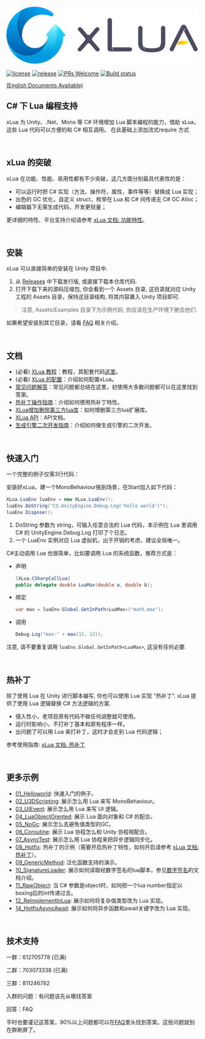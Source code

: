 ![](Assets/XLua/Doc/xLua.png)

[![license](https://img.shields.io/badge/license-MIT-blue.svg)](https://github.com/Tencent/xLua/blob/master/LICENSE.TXT)
[![release](https://img.shields.io/badge/release-v2.1.15-blue.svg)](https://github.com/Tencent/xLua/releases)
[![PRs Welcome](https://img.shields.io/badge/PRs-welcome-blue.svg)](https://github.com/Tencent/xLua/pulls)
[![Build status](https://github.com/Tencent/xLua/actions/workflows/build.yml/badge.svg)](https://github.com/Tencent/xLua/actions/workflows/build.yml)

[(English Documents Available)](README_EN.md)

## C# 下 Lua 编程支持

xLua 为 Unity、.Net、Mono 等 C# 环境增加 Lua 脚本编程的能力，借助 xLua，这些 Lua 代码可以方便的和 C# 相互调用。
在此基础上添加流式require 方式

<br/>

## xLua 的突破

xLua 在功能、性能、易用性都有不少突破，这几方面分别最具代表性的是：

* 可以运行时把 C# 实现（方法，操作符，属性，事件等等）替换成 Lua 实现；
* 出色的 GC 优化，自定义 struct，枚举在 Lua 和 C# 间传递无 C# GC Alloc；
* 编辑器下无需生成代码，开发更轻量；

更详细的特性、平台支持介绍请参考 [xLua 文档: 功能特性](Assets/XLua/Doc/features.md)。

<br/>

## 安装

xLua 可以直接简单的安装在 Unity 项目中.

1. 从 [Releases](https://github.com/Tencent/xLua/releases) 中下载发行版, 或直接下载本仓库代码.
2. 打开下载下来的源码压缩包, 你会看到一个 Assets 目录, 这目录就对应 Unity 工程的 Assets 目录，保持这目录结构, 将其内容置入 Unity 项目即可.

> 注意, Assets/Examples 目录下为示例代码, 你应该在生产环境下删去他们.

如果希望安装到其它目录，请看 [FAQ](Assets/XLua/Doc/faq.md) 相关介绍。

<br/>

## 文档

* (必看) [XLua 教程](Assets/XLua/Doc/XLua教程.md)：教程，其配套代码[这里](Assets/XLua/Tutorial/)。
* (必看) [XLua 的配置](Assets/XLua/Doc/configure.md)：介绍如何配置xLua。
* [常见问题解答](Assets/XLua/Doc/faq.md)：常见问题都总结在这里，初使用大多数问题都可以在这里找到答案。
* [热补丁操作指南](Assets/XLua/Doc/hotfix.md)：介绍如何使用热补丁特性。
* [XLua增加删除第三方lua库](Assets/XLua/Doc/XLua增加删除第三方lua库.md)：如何增删第三方lua扩展库。
* [XLua API](Assets/XLua/Doc/XLua_API.md)：API文档。
* [生成引擎二次开发指南](Assets/XLua/Doc/custom_generate.md)：介绍如何做生成引擎的二次开发。

<br/>

## 快速入门

一个完整的例子仅需3行代码：

安装好xLua，建一个MonoBehaviour拖到场景，在Start加入如下代码：

```csharp
XLua.LuaEnv luaEnv = new XLua.LuaEnv();
luaEnv.DoString("CS.UnityEngine.Debug.Log('hello world')");
luaEnv.Dispose();
```

1. DoString 参数为 string，可输入任意合法的 Lua 代码，本示例在 Lua 里调用 C# 的 UnityEngine.Debug.Log 打印了个日志。
2. 一个 LuaEnv 实例对应 Lua 虚拟机，出于开销的考虑，建议全局唯一。

C#主动调用 Lua 也很简单，比如要调用 Lua 的系统函数，推荐方式是：

* 声明

  ```csharp
  [XLua.CSharpCallLua]
  public delegate double LuaMax(double a, double b);
  ```

* 绑定

  ```csharp
  var max = luaEnv.Global.GetInPath<LuaMax>("math.max");
  ```

* 调用

  ```csharp
  Debug.Log("max:" + max(32, 12));
  ```

注意, 请不要重复调用 `luaEnv.Global.GetInPath<LuaMax>`, 这没有任何必要.

<br/>

## 热补丁

除了使用 Lua 在 Unity 进行脚本编写, 你也可以使用 Lua 实现 "热补丁". xLua 提供了使用 Lua 逻辑替换 C# 方法逻辑的方案.

* 侵入性小，老项目原有代码不做任何调整就可使用。
* 运行时影响小，不打补丁基本和原有程序一样。
* 出问题了可以用 Lua 来打补丁，这时才会走到 Lua 代码逻辑；

参考使用指南: [xLua 文档: 热补丁](Assets/XLua/Doc/hotfix.md)

<br/>

## 更多示例

* [01_Helloworld](Assets/XLua/Examples/01_Helloworld/): 快速入门的例子。
* [02_U3DScripting](Assets/XLua/Examples/02_U3DScripting/): 展示怎么用 Lua 来写 MonoBehaviour。
* [03_UIEvent](Assets/XLua/Examples/03_UIEvent/): 展示怎么用 Lua 来写 UI 逻辑。
* [04_LuaObjectOrented](Assets/XLua/Examples/04_LuaObjectOrented/): 展示 Lua 面向对象和 C# 的配合。
* [05_NoGc](Assets/XLua/Examples/05_NoGc/): 展示怎么去避免值类型的GC。
* [06_Coroutine](Assets/XLua/Examples/06_Coroutine/): 展示 Lua 协程怎么和 Unity 协程相配合。
* [07_AsyncTest](Assets/XLua/Examples/07_AsyncTest/): 展示怎么用 Lua 协程来把异步逻辑同步化。
* [08_Hotfix](Assets/XLua/Examples/08_Hotfix/): 热补丁的示例（需要开启热补丁特性，如何开启请参考 [xLua 文档: 热补丁](Assets/XLua/Doc/hotfix.md)）。
* [09_GenericMethod](Assets/XLua/Examples/09_GenericMethod/): 泛化函数支持的演示。
* [10_SignatureLoader](Assets/XLua/Examples/10_SignatureLoader/): 展示如何读取经数字签名的lua脚本，参见[数字签名](Assets/XLua/Doc/signature.md)的文档介绍。
* [11_RawObject](Assets/XLua/Examples/11_RawObject/): 当 C# 参数是object时，如何把一个lua number指定以boxing后的int传递过去。
* [12_ReImplementInLua](Assets/XLua/Examples/12_ReImplementInLua/): 展示如何将复杂值类型改为 Lua 实现。
* [14_HotfixAsyncAwait](Assets/XLua/Examples/14_HotfixAsyncAwait/): 展示如何将异步函数和await关键字改为 Lua 实现。

<br/>

## 技术支持

一群：612705778 (已满)

二群：703073338 (已满)

三群：811246782

入群的问题：有问题该先从哪找答案

回答：FAQ

平时也要谨记这答案，90%以上问题都可以在[FAQ](Assets/XLua/Doc/faq.md)里头找到答案。这些问题就别在群刷屏了。

